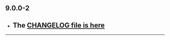 ## 9.0.0-2

- ## The [CHANGELOG file is here](https://flutter-sound.canardoux.xyz/changelog.html)

-----------------------------------------------------------------------------------------------------------------------------------
